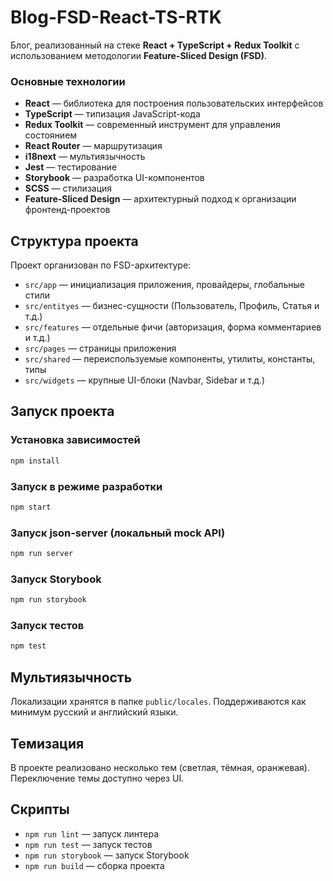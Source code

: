 # Blog-FSD-React-TS-RTK

Блог, реализованный на стеке **React + TypeScript + Redux Toolkit** с использованием методологии **Feature-Sliced Design (FSD)**.

### Основные технологии

-   **React** — библиотека для построения пользовательских интерфейсов
-   **TypeScript** — типизация JavaScript-кода
-   **Redux Toolkit** — современный инструмент для управления состоянием
-   **React Router** — маршрутизация
-   **i18next** — мультиязычность
-   **Jest** — тестирование
-   **Storybook** — разработка UI-компонентов
-   **SCSS** — стилизация
-   **Feature-Sliced Design** — архитектурный подход к организации фронтенд-проектов

## Структура проекта

Проект организован по FSD-архитектуре:

-   `src/app` — инициализация приложения, провайдеры, глобальные стили
-   `src/entityes` — бизнес-сущности (Пользователь, Профиль, Статья и т.д.)
-   `src/features` — отдельные фичи (авторизация, форма комментариев и т.д.)
-   `src/pages` — страницы приложения
-   `src/shared` — переиспользуемые компоненты, утилиты, константы, типы
-   `src/widgets` — крупные UI-блоки (Navbar, Sidebar и т.д.)

## Запуск проекта

### Установка зависимостей

```bash
npm install
```

### Запуск в режиме разработки

```bash
npm start
```

### Запуск json-server (локальный mock API)

```bash
npm run server
```

### Запуск Storybook

```bash
npm run storybook
```

### Запуск тестов

```bash
npm test
```

## Мультиязычность

Локализации хранятся в папке `public/locales`. Поддерживаются как минимум русский и английский языки.

## Темизация

В проекте реализовано несколько тем (светлая, тёмная, оранжевая). Переключение темы доступно через UI.

## Скрипты

-   `npm run lint` — запуск линтера
-   `npm run test` — запуск тестов
-   `npm run storybook` — запуск Storybook
-   `npm run build` — сборка проекта
